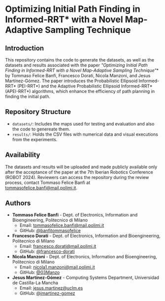 # Optimizing Initial Path Finding in Informed-RRT* with a Novel Map-Adaptive Sampling Technique

## Introduction
This repository contains the code to generate the datasets, as well as the datasets and results associated with the paper **"Optimizing Initial Path Finding in Informed-RRT* with a Novel Map-Adaptive Sampling Technique"** by Tommaso Felice Banfi, Francesco Dorati, Nicola Manzoni, and Jesus Martínez-Gómez. The paper introduces the Probabilistic Ellipsoid Informed-RRT* (PEI-RRT*) and the Adaptive Probabilistic Ellipsoid Informed-RRT* (APEI-RRT*) algorithms, which enhance the efficiency of path planning in finding the initial path.

## Repository Structure
- `datasets/`: Includes the maps used for testing and evaluation and also the code to genereate them.
- `results/`: Holds the CSV files with numerical data and visual executions from the experiments.


## Availability
The datasets and results will be uploaded and made publicly available only after the acceptance of the paper at the 7th Iberian Robotics Conference (ROBOT 2024). Reviewers can access the repository during the review process, contact Tommaso Felice Banfi at [tommasofelice.banfi@mail.polimi.it](mailto:tommasofelice.banfi@mail.polimi.it).

## Authors
- **Tommaso Felice Banfi** - Dept. of Electronics, Information and Bioengineering, Politecnico di Milano
  - Email: [tommasofelice.banfi@mail.polimi.it](mailto:tommasofelice.banfi@mail.polimi.it)
  - GitHub: [@banfitommasofelice](https://github.com/BanfiTommasoFelice)
- **Francesco Dorati** - Dept. of Electronics, Information and Bioengineering, Politecnico di Milano
  - Email: [francesco.dorati@mail.polimi.it](mailto:francesco.dorati@mail.polimi.it)
  - GitHub: [@francesco-dorati](https://github.com/francesco-dorati)
- **Nicola Manzoni** - Dept. of Electronics, Information and Bioengineering, Politecnico di Milano
  - Email: [nicola1.manzoni@mail.polimi.it](mailto:nicola1.manzoni@mail.polimi.it)
  - GitHub: [@03Manzo](https://github.com/03Manzo)
- **Jesus Martínez-Gómez** - Computing Systems Department, Universidad de Castilla-La Mancha
  - Email: [jesus.martinez@uclm.es](mailto:jesus.martinez@uclm.es)
  - GitHub: [@jmartinez-gomez](https://github.com/jmartinez-gomez)
